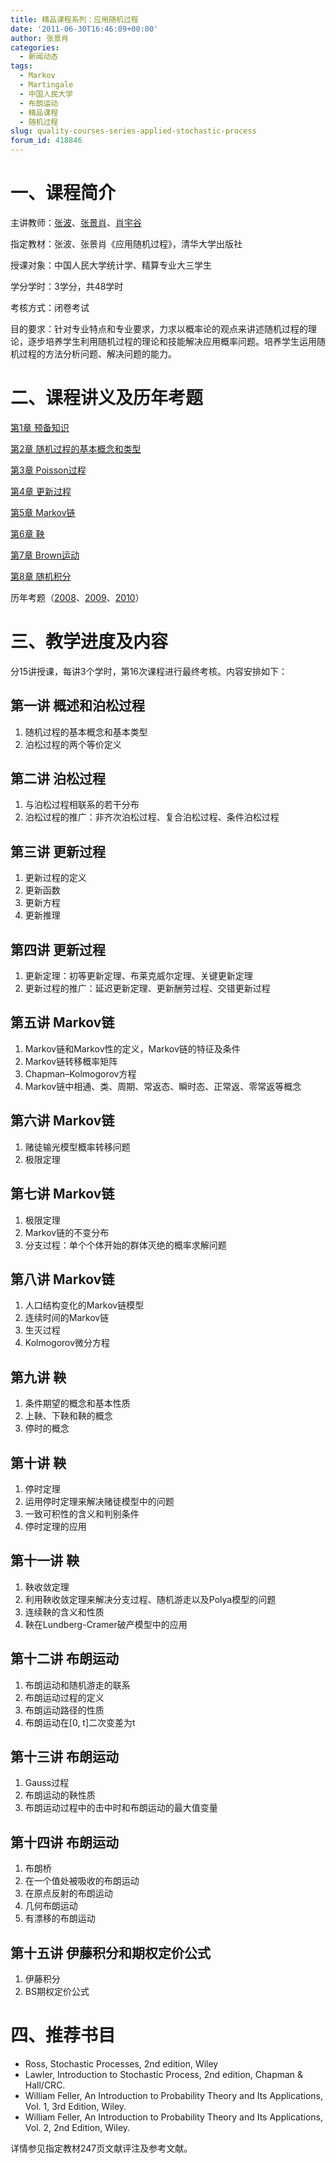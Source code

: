 ```yaml
---
title: 精品课程系列：应用随机过程
date: '2011-06-30T16:46:09+00:00'
author: 张景肖
categories:
  - 新闻动态
tags:
  - Markov
  - Martingale
  - 中国人民大学
  - 布朗运动
  - 精品课程
  - 随机过程
slug: quality-courses-series-applied-stochastic-process
forum_id: 418846
---
```


# 一、课程简介

主讲教师：[张波](http://www.jingjiluntan.com/a/jiaoxuetuandui/jiaoyanshi/2011/0219/121.html)、[张景肖](http://www.jingjiluntan.com/a/jiaoxuetuandui/jiaoyanshi/2011/0219/125.html)、[肖宇谷](http://www.jingjiluntan.com/a/jiaoxuetuandui/jiaoyanshi/2011/0215/68.html?1297946806)

指定教材：张波、张景肖《应用随机过程》，清华大学出版社

授课对象：中国人民大学统计学、精算专业大三学生

学分学时：3学分，共48学时

考核方式：闭卷考试

目的要求：针对专业特点和专业要求，力求以概率论的观点来讲述随机过程的理论，逐步培养学生利用随机过程的理论和技能解决应用概率问题。培养学生运用随机过程的方法分析问题、解决问题的能力。

<!--more-->

# 二、课程讲义及历年考题

[第1章 预备知识](https://uploads.cosx.org/2011/06/%E7%AC%AC1%E7%AB%A0-%E9%A2%84%E5%A4%87%E7%9F%A5%E8%AF%86.pdf)
  
[第2章 随机过程的基本概念和类型](https://uploads.cosx.org/2011/06/%E7%AC%AC2%E7%AB%A0-%E9%9A%8F%E6%9C%BA%E8%BF%87%E7%A8%8B%E7%9A%84%E5%9F%BA%E6%9C%AC%E6%A6%82%E5%BF%B5%E5%92%8C%E7%B1%BB%E5%9E%8B.pdf)
  
[第3章 Poisson过程](https://uploads.cosx.org/2011/06/%E7%AC%AC3%E7%AB%A0-Poisson%E8%BF%87%E7%A8%8B.pdf)
  
[第4章 更新过程](https://uploads.cosx.org/2011/06/%E7%AC%AC4%E7%AB%A0-%E6%9B%B4%E6%96%B0%E8%BF%87%E7%A8%8B.pdf)
  
[第5章 Markov链](https://uploads.cosx.org/2011/06/%E7%AC%AC5%E7%AB%A0-Markov%E9%93%BE.pdf)
  
[第6章 鞅](https://uploads.cosx.org/2011/06/%E7%AC%AC6%E7%AB%A0-%E9%9E%85.pdf)
  
[第7章 Brown运动](https://uploads.cosx.org/2011/06/%E7%AC%AC7%E7%AB%A0-Brown%E8%BF%90%E5%8A%A8.pdf)
  
[第8章 随机积分](https://uploads.cosx.org/2011/06/%E7%AC%AC8%E7%AB%A0-%E9%9A%8F%E6%9C%BA%E7%A7%AF%E5%88%86.pdf)
  
历年考题（[2008](https://uploads.cosx.org/2011/06/2008+%E5%BA%94%E7%94%A8%E9%9A%8F%E6%9C%BA%E8%BF%87%E7%A8%8B%E8%80%83%E9%A2%98.pdf)、[2009](https://uploads.cosx.org/2011/06/%E5%BA%94%E7%94%A8%E9%9A%8F%E6%9C%BA%E8%BF%87%E7%A8%8B1.doc)、[2010](https://uploads.cosx.org/2011/06/2010+%E5%BA%94%E7%94%A8%E9%9A%8F%E6%9C%BA%E8%BF%87%E7%A8%8B%E8%80%83%E9%A2%98.pdf)）

# 三、教学进度及内容

分15讲授课，每讲3个学时，第16次课程进行最终考核。内容安排如下：

## 第一讲 概述和泊松过程

  1. 随机过程的基本概念和基本类型
  2. 泊松过程的两个等价定义

## 第二讲 泊松过程

  1. 与泊松过程相联系的若干分布
  2. 泊松过程的推广：非齐次泊松过程、复合泊松过程、条件泊松过程

## 第三讲 更新过程

  1. 更新过程的定义
  2. 更新函数
  3. 更新方程
  4. 更新推理

## 第四讲 更新过程

  1. 更新定理：初等更新定理、布莱克威尔定理、关键更新定理
  2. 更新过程的推广：延迟更新定理、更新酬劳过程、交错更新过程

## 第五讲 Markov链

  1. Markov链和Markov性的定义，Markov链的特征及条件
  2. Markov链转移概率矩阵
  3. Chapman–Kolmogorov方程
  4. Markov链中相通、类、周期、常返态、瞬时态、正常返、零常返等概念

## 第六讲 Markov链

  1. 赌徒输光模型概率转移问题
  2. 极限定理

## 第七讲 Markov链

  1. 极限定理
  2. Markov链的不变分布
  3. 分支过程：单个个体开始的群体灭绝的概率求解问题

## 第八讲 Markov链

  1. 人口结构变化的Markov链模型
  2. 连续时间的Markov链
  3. 生灭过程
  4. Kolmogorov微分方程

## 第九讲 鞅

  1. 条件期望的概念和基本性质
  2. 上鞅、下鞅和鞅的概念
  3. 停时的概念

## 第十讲 鞅

  1. 停时定理
  2. 运用停时定理来解决赌徒模型中的问题
  3. 一致可积性的含义和判别条件
  4. 停时定理的应用

## 第十一讲 鞅

  1. 鞅收敛定理
  2. 利用鞅收敛定理来解决分支过程、随机游走以及Polya模型的问题
  3. 连续鞅的含义和性质
  4. 鞅在Lundberg-Cramer破产模型中的应用

## 第十二讲 布朗运动

  1. 布朗运动和随机游走的联系
  2. 布朗运动过程的定义
  3. 布朗运动路径的性质
  4. 布朗运动在[0, t]二次变差为t

## 第十三讲 布朗运动

  1. Gauss过程
  2. 布朗运动的鞅性质
  3. 布朗运动过程中的击中时和布朗运动的最大值变量

## 第十四讲 布朗运动

  1. 布朗桥
  2. 在一个值处被吸收的布朗运动
  3. 在原点反射的布朗运动
  4. 几何布朗运动
  5. 有漂移的布朗运动

## 第十五讲 伊藤积分和期权定价公式

  1. 伊藤积分
  2. BS期权定价公式

# 四、推荐书目

  * Ross, Stochastic Processes, 2nd edition, Wiley
  * Lawler, Introduction to Stochastic Process, 2nd edition, Chapman & Hall/CRC.
  * William Feller, An Introduction to Probability Theory and Its Applications, Vol. 1, 3rd Edition, Wiley.
  * William Feller, An Introduction to Probability Theory and Its Applications, Vol. 2, 2nd Edition, Wiley.

详情参见指定教材247页文献评注及参考文献。
